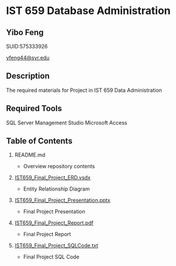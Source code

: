 # IST 659 Database Administration
## Yibo Feng

SUID:575333926

yfeng44@syr.edu

## Description
The required materials for Project in IST 659 Data Administration

## Required Tools
 SQL Server Management Studio
 Microsoft Access


## Table of Contents

1. README.md 
    - Overview repository contents

2. [IST659_Final_Project_ERD.vsdx](https://github.com/yfeng0308/MSADS_Portfolio/blob/main/IST659_DatabaseAdministration/IST659_Final_Project_ERD.vsdx)
    - Entity Relationship Diagram

3. [IST659_Final_Project_Presentation.pptx](https://github.com/yfeng0308/MSADS_Portfolio/blob/main/IST659_DatabaseAdministration/IST659_Final_Project_Presentation.pptx)
    - Final Project Presentation

4. [IST659_Final_Project_Report.pdf](https://github.com/yfeng0308/MSADS_Portfolio/blob/main/IST659_DatabaseAdministration/IST659_Final_Project_Report.pdf)
    - Final Project Report
5. [IST659_Final_Project_SQLCode.txt](https://github.com/yfeng0308/MSADS_Portfolio/blob/main/IST659_DatabaseAdministration/IST659_Final_Project_SQLCode.txt)
    - Final Project SQL Code
